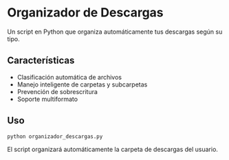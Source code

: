 # Organizador de Descargas

Un script en Python que organiza automáticamente tus descargas según su tipo.

## Características
- Clasificación automática de archivos
- Manejo inteligente de carpetas y subcarpetas
- Prevención de sobrescritura
- Soporte multiformato

## Uso
```bash
python organizador_descargas.py
```

El script organizará automáticamente la carpeta de descargas del usuario.